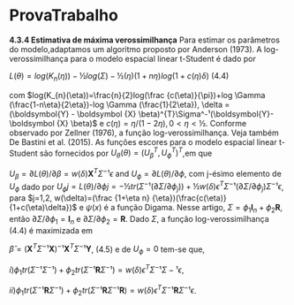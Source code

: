 # ProvaTrabalho
**4.3.4 Estimativa de máxima verossimilhança**
Para estimar os parâmetros do modelo,adaptamos um algoritmo proposto por Anderson (1973). A log-verossimilhança para o modelo espacial linear t-Student é dado por 

$L(\theta)=log(K_{n}(\eta))-½log (\Sigma)-½(\eta)(1+n\eta) log(1+c(\eta) \delta)$     (4.4)

com  $log(K_{n}(\eta))=\frac{n}{2}log(\frac {c(\eta)}{\pi})+log \Gamma (\frac{1-n\eta}{2\eta})-log \Gamma (\frac{1}{2\eta}), \delta = (\boldsymbol{Y} - \boldsymbol {X} \beta)^{T}\Sigma^-¹(\boldsymbol{Y}-\boldsymbol {X} \beta)$ e  $c(\eta) = \eta/(1-2 \eta), 0<\eta<½$. Conforme observado por Zellner (1976), a função log-verossimilhança. Veja também De Bastini et al. (2015).
As funções escores para o modelo espacial linear t-Student são fornecidos por $U_{\theta}(\theta) = (U^T_\beta,U^T_\phi)^T$,em que

$U_\beta=\partial L(\theta)/\partial\beta=w(\delta)\boldsymbol {X}^T \Sigma^-¹\epsilon$  and   $U_\phi =\partial L(\theta)/\partial\phi$,
com j-ésimo elemento de $U_\phi$  dado por  $U_\phi j =L(\theta)/\partial\phi j=-½tr(\Sigma^-¹(\partial\Sigma/\partial \phi_j)) + ½w(\delta)\epsilon^T \Sigma^-¹(\partial\Sigma/\partial\phi_j)\Sigma^-¹\epsilon$,  para $j=1,2, w(\delta)=(\frac {1+\eta n} {\eta})(\frac{c(\eta)}{1+c(\eta)\delta})$  e  $\psi(x)$  é a função Digama. Nesse artigo, $\Sigma=\phi_1\boldsymbol {I}_n + \phi_2 \boldsymbol {R}$,  então  $\partial\Sigma/\partial\phi_1= \boldsymbol {I}_n$  e $\partial\Sigma/\partial\phi_2=\boldsymbol {R}$.  Dado $\Sigma$, a função log-verossimilhança (4.4) é maximizada  em

$\hat{\beta}=(\boldsymbol {X}^T \Sigma ^-¹\boldsymbol {X})^-¹ \boldsymbol {X}^T \Sigma^-¹ \boldsymbol {Y}$, (4.5) 
e de  $U_\phi=0$  tem-se que,

$i)\phi_1 tr(\Sigma^-¹\Sigma^-¹)+\phi_2 tr(\Sigma^-¹\boldsymbol {R}\Sigma^-¹)=w(\delta)\epsilon^T \Sigma^-¹\Sigma-¹\epsilon$,

$ii)\phi_1 tr(\Sigma^-¹\boldsymbol {R}\Sigma^-¹)+\phi_2 tr(\Sigma^-¹\boldsymbol {R}\Sigma^-¹\boldsymbol{R}) = w(\delta)\epsilon ^T \Sigma^-¹ \boldsymbol{R} \Sigma^-¹\epsilon$.



